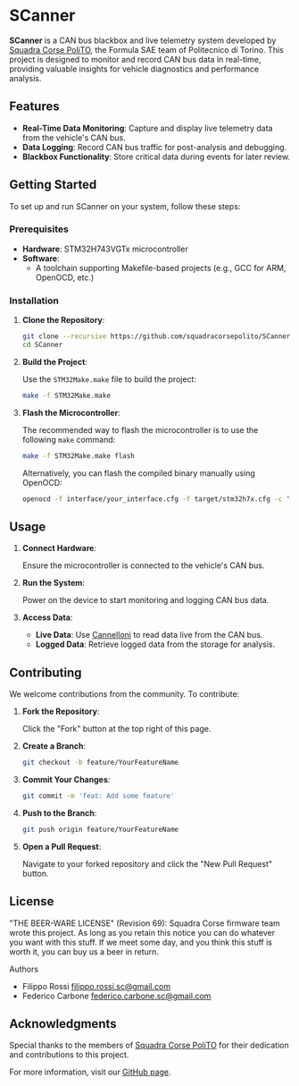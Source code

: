 # SCanner

**SCanner** is a CAN bus blackbox and live telemetry system developed by [Squadra Corse PoliTO](https://github.com/squadracorsepolito), the Formula SAE team of Politecnico di Torino. This project is designed to monitor and record CAN bus data in real-time, providing valuable insights for vehicle diagnostics and performance analysis.

## Features

- **Real-Time Data Monitoring**: Capture and display live telemetry data from the vehicle's CAN bus.
- **Data Logging**: Record CAN bus traffic for post-analysis and debugging.
- **Blackbox Functionality**: Store critical data during events for later review.

## Getting Started

To set up and run SCanner on your system, follow these steps:

### Prerequisites

- **Hardware**: STM32H743VGTx microcontroller
- **Software**:
  - A toolchain supporting Makefile-based projects (e.g., GCC for ARM, OpenOCD, etc.)

### Installation

1. **Clone the Repository**:

   ```bash
   git clone --recursive https://github.com/squadracorsepolito/SCanner.git
   cd SCanner
   ```

2. **Build the Project**:

   Use the `STM32Make.make` file to build the project:

   ```bash
   make -f STM32Make.make
   ```

3. **Flash the Microcontroller**:

   The recommended way to flash the microcontroller is to use the following `make` command:

   ```bash
   make -f STM32Make.make flash
   ```

   Alternatively, you can flash the compiled binary manually using OpenOCD:

   ```bash
   openocd -f interface/your_interface.cfg -f target/stm32h7x.cfg -c "program your_binary.elf verify reset exit"
   ```

## Usage

1. **Connect Hardware**:

   Ensure the microcontroller is connected to the vehicle's CAN bus.

2. **Run the System**:

   Power on the device to start monitoring and logging CAN bus data.

3. **Access Data**:

   - **Live Data**: Use [Cannelloni](https://github.com/mguentner/cannelloni) to read data live from the CAN bus.
   - **Logged Data**: Retrieve logged data from the storage for analysis.

## Contributing

We welcome contributions from the community. To contribute:

1. **Fork the Repository**:

   Click the "Fork" button at the top right of this page.

2. **Create a Branch**:

   ```bash
   git checkout -b feature/YourFeatureName
   ```

3. **Commit Your Changes**:

   ```bash
   git commit -m 'feat: Add some feature'
   ```

4. **Push to the Branch**:

   ```bash
   git push origin feature/YourFeatureName
   ```

5. **Open a Pull Request**:

   Navigate to your forked repository and click the "New Pull Request" button.

## License

"THE BEER-WARE LICENSE" (Revision 69):
Squadra Corse firmware team wrote this project. As long as you retain this notice
you can do whatever you want with this stuff. If we meet some day, and you
think this stuff is worth it, you can buy us a beer in return.

Authors
- Filippo Rossi <filippo.rossi.sc@gmail.com>
- Federico Carbone <federico.carbone.sc@gmail.com>

## Acknowledgments

Special thanks to the members of [Squadra Corse PoliTO](https://github.com/squadracorsepolito) for their dedication and contributions to this project.

For more information, visit our [GitHub page](https://github.com/squadracorsepolito/SCanner).

